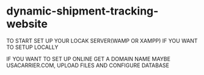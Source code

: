 # dynamic-shipment-tracking-website
TO START SET UP YOUR LOCAK SERVER(WAMP OR XAMPP) 
IF YOU WANT TO SETUP LOCALLY 

IF YOU WANT TO SET UP ONLINE GET A DOMAIN NAME MAYBE USACARRIER.COM, 
UPLOAD FILES AND CONFIGURE DATABASE
